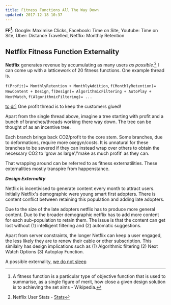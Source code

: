 ```yaml
---
title: Fitness Functions All The Way Down 
updated: 2017-12-18 10:37
---
```


**FF[^1]:** Google: Maximise Clicks, Facebook: Time on Site, Youtube: Time on Site, Uber: Distance Travelled, Netflix: Monthly Retention

## Netflix Fitness Function Externality 

**Netflix** generates revenue by accumulating as many users _as possible_.[^2] I can come up with a latticework of 20 fitness functions. One example thread is. 

`f(Profit)= MonthlyRetention + MonthlyAddition`, 
`f(MonthlyRetention)= NewContent + Design`, 
`f(Design)= AlgorithmicFiltering + AutoPlay + NextWatch`,
`f(AlgorithmicFiltering)= ...`

<a href="https://www.urbandictionary.com/define.php?term=TCDR" target="_blank">tc;dr]</a> One profit thread is to keep the customers glued! 

Apart from the single thread above, imagine a tree starting with profit and a bunch of branches/threads working there way down. The tree can be thought of as an incentive tree. 

Each branch brings back CO2/profit to the core stem. Some branches, due to deformations, require more oxegyn/costs. It is unnatural for these branches to be severed if they can instead wrap over others to obtain the necessary CO2 to 'grow as large'/'make as much profit' as they can. 

That wrapping around can be referred to as fitness externatilities. These externalities mostly transpire from happenstance. 

**_Design Externality_**  

Netflix is incentivised to generate content every month to attract users. Initially Netflix's demographic were young smart first adopters. There is content conflict between retaining this population and adding late adopters.

Due to the size of the late adopters netflix has to produce more general content. Due to the broader demographic netflix has to add more content for each sub-population to retain them. The issue is that the content can get lost without (1) intelligent filtering and (2) automatic suggestions. 

Apart from server constraints, the longer Netflix can keep a user engaged, the less likely they are to renew their cable or other subscription. This similalry has design implications such as (1) Algorithmic filtering  (2) Next Watch Options (3) Autoplay Function.

A possible externality, [we do not sleep](https://aasm.org/sleep-or-netflix-you-can-have-both-when-you-binge-watch-responsibly/) 

<div class="divider"></div>

[^1]: A fitness function is a particular type of objective function that is used to summarise, as a single figure of merit, how close a given design solution is to achieving the set aims - Wikipedia. 
[^2]: Netflix User Stats - [Stats](https://www.statista.com/statistics/250934/quarterly-number-of-netflix-streaming-subscribers-worldwide/)

